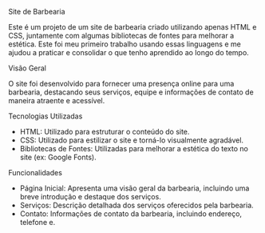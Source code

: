  Site de Barbearia

Este é um projeto de um site de barbearia criado utilizando apenas HTML e CSS, juntamente com algumas bibliotecas de fontes para melhorar a estética. Este foi meu primeiro trabalho usando essas linguagens e me ajudou a praticar e consolidar o que tenho aprendido ao longo do tempo.

 Visão Geral

O site foi desenvolvido para fornecer uma presença online para uma barbearia, destacando seus serviços, equipe e informações de contato de maneira atraente e acessível.

Tecnologias Utilizadas

- HTML: Utilizado para estruturar o conteúdo do site.
- CSS: Utilizado para estilizar o site e torná-lo visualmente agradável.
- Bibliotecas de Fontes: Utilizadas para melhorar a estética do texto no site (ex: Google Fonts).

 Funcionalidades

- Página Inicial: Apresenta uma visão geral da barbearia, incluindo uma breve introdução e destaque dos serviços.
- Serviços: Descrição detalhada dos serviços oferecidos pela barbearia.
- Contato: Informações de contato da barbearia, incluindo endereço, telefone e.

